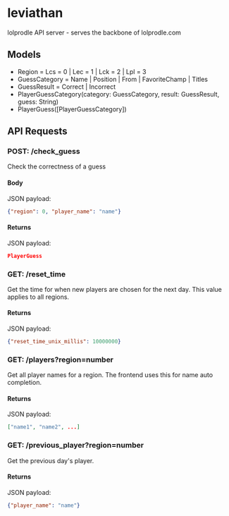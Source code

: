 # leviathan

lolprodle API server - serves the backbone of lolprodle.com

## Models

- Region = Lcs = 0 | Lec = 1 | Lck = 2 | Lpl = 3
- GuessCategory = Name | Position | From | FavoriteChamp | Titles
- GuessResult = Correct | Incorrect
- PlayerGuessCategory(category: GuessCategory, result: GuessResult, guess: String)
- PlayerGuess([PlayerGuessCategory])

## API Requests

### POST: /check_guess

Check the correctness of a guess

#### Body 

JSON payload: 
```json
{"region": 0, "player_name": "name"}
```

#### Returns

JSON payload: 
```json
PlayerGuess
```

### GET: /reset_time

Get the time for when new players are chosen for the next day. This value applies to all regions.

#### Returns

JSON payload: 
```json
{"reset_time_unix_millis": 10000000}
```

### GET: /players?region=number

Get all player names for a region. The frontend uses this for name auto completion.

#### Returns

JSON payload: 
```json
["name1", "name2", ...]
```

### GET: /previous_player?region=number

Get the previous day's player.

#### Returns

JSON payload: 
```json
{"player_name": "name"}
```

